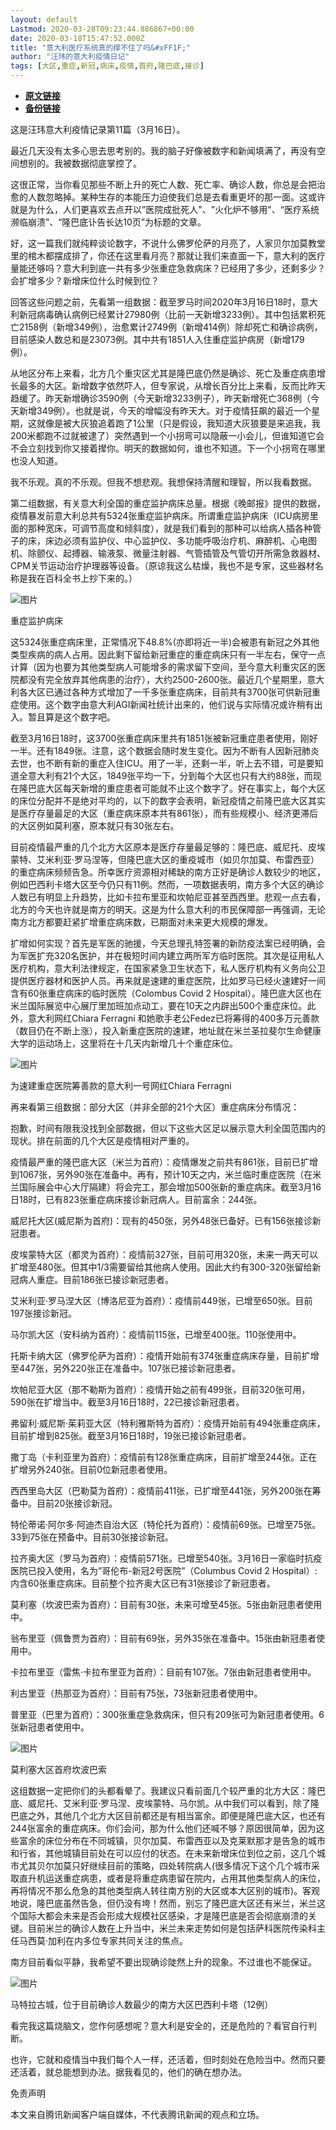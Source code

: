 ```yaml
---
layout: default
Lastmod: 2020-03-28T09:23:44.886867+00:00
date: 2020-03-18T15:47:52.000Z
title: "意大利医疗系统真的撑不住了吗&#xFF1F;"
author: "汪玮的意大利疫情日记"
tags: [大区,重症,新冠,病床,疫情,首府,隆巴底,接诊]
---
```


* [**原文链接**](http://archive.ph/5q6uI)
* [**备份链接**](http://archive.ph/5q6uI)


这是汪玮意大利疫情记录第11篇（3月16日）。

最近几天没有太多心思去思考别的。我的脑子好像被数字和新闻填满了，再没有空间想别的。我被数据彻底掌控了。

这很正常，当你看见那些不断上升的死亡人数、死亡率、确诊人数，你总是会把治愈的人数忽略掉。某种生存的本能压力迫使我们总是去看重更坏的那一面。这或许就是为什么，人们更喜欢去点开以”医院成批死人"、"火化炉不够用"、“医疗系统濒临崩溃”、“隆巴底讣告长达10页”为标题的文章。

好，这一篇我们就纯粹谈论数字，不说什么佛罗伦萨的月亮了，人家贝尔加莫教堂里的棺木都摆成排了，你还在这里看月亮？那就让我们来直面一下，意大利的医疗量能还够吗？意大利到底一共有多少张重症急救病床？已经用了多少，还剩多少？会扩增多少？新增床位什么时候到位？

回答这些问题之前，先看第一组数据：截至罗马时间2020年3月16日18时，意大利新冠病毒确认病例已经累计27980例（比前一天新增3233例）。其中包括累积死亡2158例（新增349例），治愈累计2749例（新增414例）除却死亡和确诊病例，目前感染人数总和是23073例。其中共有1851人入住重症监护病房（新增179例）。

从地区分布上来看，北方几个重灾区尤其是隆巴底仍然是确诊、死亡及重症病患增长最多的大区。新增数字依然吓人，但专家说，从增长百分比上来看，反而比昨天趋缓了。昨天新增确诊3590例（今天新增3233例子），昨天新增死亡368例（今天新增349例）。也就是说，今天的增幅没有昨天大。对于疫情狂飙的最近一个星期，这就像是被大灰狼追着跑了1公里（只是假设，我知道大灰狼要是来追我，我200米都跑不过就被逮了）突然遇到一个小拐弯可以隐蔽一小会儿，但谁知道它会不会立刻找到你又接着撵你。明天的数据如何，谁也不知道。下一个小拐弯在哪里也没人知道。

我不乐观。真的不乐观。但我不想悲观。我想保持清醒和理智，所以我看数据。

第二组数据，有关意大利全国的重症监护病床总量。根据《晚邮报》提供的数据，疫情暴发前意大利总共有5324张重症监护病床。所谓重症监护病床（ICU病房里面的那种宽床，可调节高度和倾斜度），就是我们看到的那种可以给病人插各种管子的床，床边必须有监护仪、中心监护仪、多功能呼吸治疗机、麻醉机、心电图机、除颤仪、起搏器、输液泵、微量注射器、气管插管及气管切开所需急救器材、CPM关节运动治疗护理器等设备。（原谅我这么枯燥，我也不是专家，这些器材名称是我在百科全书上抄下来的。）

![图片](/images/post/8777ac50264d3e3ad4393df8b1b1985e.webp)

重症监护病床

这5324张重症病床里，正常情况下48.8%(亦即将近一半)会被患有新冠之外其他类型疾病的病人占用。因此剩下留给新冠重症的重症病床只有一半左右，保守一点计算（因为也要为其他类型病人可能增多的需求留下空间，至今意大利重灾区的医院都没有完全放弃其他病患的治疗），大约2500-2600张。最近几个星期里，意大利各大区已通过各种方式增加了一千多张重症病床，目前共有3700张可供新冠重症使用。这个数字由意大利AGI新闻社统计出来的，他们说与实际情况或许稍有出入。暂且算是这个数字吧。

截至3月16日18时，这3700张重症病床里共有1851张被新冠重症患者使用，刚好一半。还有1849张。注意，这个数据会随时发生变化。因为不断有人因新冠肺炎去世，也不断有新的重症入住ICU。用了一半，还剩一半，听上去不错，可是要知道全意大利有21个大区，1849张平均一下，分到每个大区也只有大约88张，而现在隆巴底大区每天新增的重症患者可能就不止这个数字了。好在事实上，每个大区的床位分配并不是绝对平均的，以下的数字会表明，新冠疫情之前隆巴底大区其实是医疗存量最足的大区（重症病床原本共有861张），而有些规模小、经济更滞后的大区例如莫利塞，原本就只有30张左右。

目前疫情最严重的几个北方大区原本是医疗存量最足够的：隆巴底、威尼托、皮埃蒙特、艾米利亚·罗马涅等，但隆巴底大区的重疫城市（如贝尔加莫、布雷西亚）的重症病床频频告急。所幸医疗资源相对稀缺的南方正好是确诊人数较少的地区，例如巴西利卡塔大区至今仍只有11例。然而，一项数据表明，南方多个大区的确诊人数已有明显上升趋势，比如卡拉布里亚和坎帕尼亚甚至西西里。悲观一点去看，北方的今天也许就是南方的明天。这是为什么意大利的市民保障部一再强调，无论南方北方都要赶紧扩增重症病床数，已期面对未来更大规模的爆发。

扩增如何实现？首先是军医的驰援，今天总理孔特签署的新防疫法案已经明确，会为军医扩充320名医护，并在极短时间内建立两所军方临时医院。其次是征用私人医疗机构，意大利法律规定，在国家紧急卫生状态下，私人医疗机构有义务向公卫提供医疗器材和医护人员。再来就是速建的重症医院，比如罗马已经火速建好一间含有60张重症病床的临时医院（Colombus Covid 2 Hospital）。隆巴底大区也在米兰国际展览中心展厅里加班加点动工，要在10天之内辟出500个重症床位。此外，意大利网红Chiara Ferragni 和她歌手老公Fedez已将筹得的400多万元善款（数目仍在不断上涨），投入新重症医院的速建，地址就在米兰圣拉斐尔生命健康大学的运动场上，这里将在十几天内新增几十个重症床位。

![图片](/images/post/ec1cc89b8ba329cc8ab86650f5c86209.webp)

为速建重症医院筹善款的意大利一号网红Chiara Ferragni

再来看第三组数据：部分大区（并非全部的21个大区）重症病床分布情况：

抱歉，时间有限我没找到全部数据，但以下这些大区足以展示意大利全国范围内的现状。排在前面的几个大区是疫情相对严重的。

疫情最严重的隆巴底大区（米兰为首府）：疫情爆发之前共有861张，目前已扩增到1067张，另外90张在准备中。再有，预计10天之内，米兰临时重症医院（在米兰国际展会中心大厅隔建）将会完工，那会增加500张新的重症病床。截至3月16日18时，已有823张重症病床接诊新冠病人。目前富余：244张。

威尼托大区(威尼斯为首府)：现有的450张，另外48张已备好。已有156张接诊新冠患者。

皮埃蒙特大区（都灵为首府）：疫情前327张，目前可用320张，未来一两天可以扩增至480张。但其中1/3需要留给其他病人使用。因此大约有300-320张留给新冠病人重症。目前186张已接诊新冠患者。

艾米利亚·罗马涅大区（博洛尼亚为首府）：疫情前449张，已增至650张。目前197张接诊新冠。

马尔凯大区（安科纳为首府）：疫情前115张，已增至400张。110张使用中。

托斯卡纳大区（佛罗伦萨为首府）：疫情开始前有374张重症病床存量，目前扩增至447张，另外220张正在准备中。107张已接诊新冠患者。

坎帕尼亚大区（那不勒斯为首府）：疫情开始之前有499张，目前320张可用，590张在扩增当中。截至3月16日18时，22已接诊新冠患者。

弗留利·威尼斯·茱莉亚大区（特利雅斯特为首府）：疫情开始前有494张重症病床，目前扩增到825张。截至3月16日18时，19张已接诊新冠患者。

撒丁岛（卡利亚里为首府）：疫情前有128张重症病床，目前扩增至244张。正在扩增另外240张。目前0位新冠患者使用。

西西里岛大区（巴勒莫为首府）：疫情前411张，已扩增至441张，另外200张在筹备中。目前20张接诊新冠。

特伦蒂诺·阿尔多·阿迪杰自治大区（特伦托为首府）：疫情前69张。已增至75张。33到75张在预备中。目前30张接诊新冠。

拉齐奥大区（罗马为首府）：疫情前571张。已增至540张。3月16日一家临时抗疫医院已投入使用，名为”哥伦布-新冠2号医院”（Columbus Covid 2 Hospital）:内含60张重症病床。目前整个拉齐奥大区已有31张接诊了新冠患者。

莫利塞（坎波巴索为首府）：目前有30张，未来可增至45张。5张由新冠患者使用中。

翁布里亚（佩鲁贾为首府）：目前有69张，另外35张在准备中。15张由新冠患者使用中。

卡拉布里亚（雷焦·卡拉布里亚为首府）：目前有107张。7张由新冠患者使用中。

利古里亚（热那亚为首府）：目前有75张，73张新冠患者使用中。

普里亚（巴里为首府）：300张重症急救病床，但只有209张可为新冠患者使用。6张新冠患者使用中。

![图片](/images/post/27b4f974da72f8a3ebff674f42772dc3.webp)

莫利塞大区首府坎波巴索

这组数据一定把你们的头都看晕了。我建议只看前面几个较严重的北方大区：隆巴底、威尼托、艾米利亚·罗马涅、皮埃蒙特、马尔凯。从中我们可以看到，除了隆巴底之外，其他几个北方大区目前都还是有相当富余。即便是隆巴底大区，也还有244张富余的重症病床。你们会问，那为什么他们还喊不够？原因很简单，因为这些富余的床位分布在不同城镇，贝尔加莫、布雷西亚以及克莱默那才是告急的城市和行省，其他城镇目前处在可以应付的状态。在未来新增床位到位之前，这几个城市尤其贝尔加莫只好继续目前的策略，四处转院病人(很多情况下这个几个城市采取直升机运送重症病患，或者是将重症病患留在院内，占用其他类型病人的床位，再将情况不那么危急的其他类型病人转往南方别的大区或本大区别的城市)。客观地说，隆巴底虽然告急，但仍没有垮！然而，别忘了隆巴底大区还有米兰，米兰这个国际大都会未来是否会形成大规模社区感染，才是隆巴底是否会彻底崩溃的关键。目前米兰的确诊人数在上升当中，米兰未来走势如何是包括萨科医院传染科主任马西莫·加利在内多位专家共同关注的焦点。

南方目前看似平静，我希望不要出现确诊陡然上升的现象。不过谁也不能保证。

![图片](/images/post/caadc50b0a0e89b9174f5010242505a0.webp)

马特拉古城，位于目前确诊人数最少的南方大区巴西利卡塔（12例）

看完我这篇烧脑文，您作何感想呢？意大利是安全的，还是危险的？看官自行判断。

也许，它就和疫情当中我们每个人一样，还活着，但时刻处在危险当中。然而只要还活着，就总能想到办法。据我看见的，他们的确在想办法。

免责声明

本文来自腾讯新闻客户端自媒体，不代表腾讯新闻的观点和立场。

